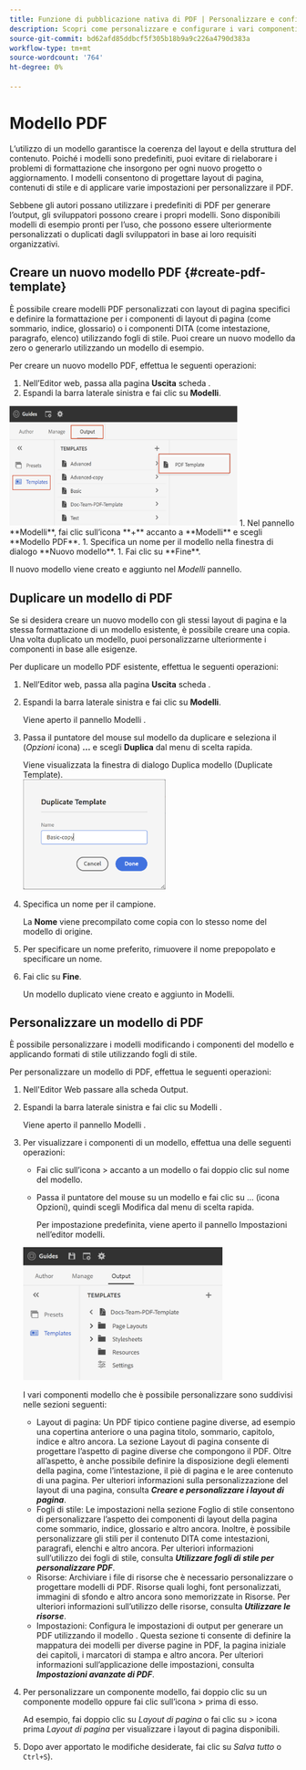 ```yaml
---
title: Funzione di pubblicazione nativa di PDF | Personalizzare e configurare la funzione Native PDF
description: Scopri come personalizzare e configurare i vari componenti della funzione nativa di PDF.
source-git-commit: bd62afd85ddbcf5f305b18b9a9c226a4790d383a
workflow-type: tm+mt
source-wordcount: '764'
ht-degree: 0%

---
```


# Modello PDF

L’utilizzo di un modello garantisce la coerenza del layout e della struttura del contenuto. Poiché i modelli sono predefiniti, puoi evitare di rielaborare i problemi di formattazione che insorgono per ogni nuovo progetto o aggiornamento. I modelli consentono di progettare layout di pagina, contenuti di stile e di applicare varie impostazioni per personalizzare il PDF.

Sebbene gli autori possano utilizzare i predefiniti di PDF per generare l’output, gli sviluppatori possono creare i propri modelli. Sono disponibili modelli di esempio pronti per l’uso, che possono essere ulteriormente personalizzati o duplicati dagli sviluppatori in base ai loro requisiti organizzativi.


## Creare un nuovo modello PDF {#create-pdf-template}

È possibile creare modelli PDF personalizzati con layout di pagina specifici e definire la formattazione per i componenti di layout di pagina (come sommario, indice, glossario) o i componenti DITA (come intestazione, paragrafo, elenco) utilizzando fogli di stile. Puoi creare un nuovo modello da zero o generarlo utilizzando un modello di esempio.

Per creare un nuovo modello PDF, effettua le seguenti operazioni:
1. Nell’Editor web, passa alla pagina **Uscita** scheda .
1. Espandi la barra laterale sinistra e fai clic su **Modelli**.
<img src="assets/create-pdf-template.png" alt="Creare un modello PDF" width="400">
1. Nel pannello **Modelli**, fai clic sull’icona **+** accanto a **Modelli** e scegli **Modello PDF**.
1. Specifica un nome per il modello nella finestra di dialogo **Nuovo modello**.
1. Fai clic su **Fine**.

Il nuovo modello viene creato e aggiunto nel *Modelli* pannello.

## Duplicare un modello di PDF

Se si desidera creare un nuovo modello con gli stessi layout di pagina e la stessa formattazione di un modello esistente, è possibile creare una copia. Una volta duplicato un modello, puoi personalizzarne ulteriormente i componenti in base alle esigenze.

Per duplicare un modello PDF esistente, effettua le seguenti operazioni:
1. Nell’Editor web, passa alla pagina **Uscita** scheda .
1. Espandi la barra laterale sinistra e fai clic su **Modelli**.

   Viene aperto il pannello Modelli .
1. Passa il puntatore del mouse sul modello da duplicare e seleziona il (*Opzioni* icona) **...** e scegli **Duplica** dal menu di scelta rapida.

   Viene visualizzata la finestra di dialogo Duplica modello (Duplicate Template).\
   <img src="assets/duplicate-template.png" alt="Duplica modello PDF" width="250">
1. Specifica un nome per il campione.

   La **Nome** viene precompilato come copia con lo stesso nome del modello di origine.

1. Per specificare un nome preferito, rimuovere il nome prepopolato e specificare un nome.
1. Fai clic su **Fine**.

   Un modello duplicato viene creato e aggiunto in Modelli.

## Personalizzare un modello di PDF

È possibile personalizzare i modelli modificando i componenti del modello e applicando formati di stile utilizzando fogli di stile.

Per personalizzare un modello di PDF, effettua le seguenti operazioni:
1. Nell&#39;Editor Web passare alla scheda Output.
1. Espandi la barra laterale sinistra e fai clic su Modelli .

   Viene aperto il pannello Modelli .
1. Per visualizzare i componenti di un modello, effettua una delle seguenti operazioni:

   * Fai clic sull’icona > accanto a un modello o fai doppio clic sul nome del modello.
   * Passa il puntatore del mouse su un modello e fai clic su ... (icona Opzioni), quindi scegli Modifica dal menu di scelta rapida.

      Per impostazione predefinita, viene aperto il pannello Impostazioni nell’editor modelli.
   <img src="assets/customize-pdf-template.png" alt="Personalizza campione PDF" width="350">

   I vari componenti modello che è possibile personalizzare sono suddivisi nelle sezioni seguenti:
   * Layout di pagina: Un PDF tipico contiene pagine diverse, ad esempio una copertina anteriore o una pagina titolo, sommario, capitolo, indice e altro ancora. La sezione Layout di pagina consente di progettare l’aspetto di pagine diverse che compongono il PDF. Oltre all’aspetto, è anche possibile definire la disposizione degli elementi della pagina, come l’intestazione, il piè di pagina e le aree contenuto di una pagina. Per ulteriori informazioni sulla personalizzazione del layout di una pagina, consulta ***Creare e personalizzare i layout di pagina***.
   * Fogli di stile: Le impostazioni nella sezione Foglio di stile consentono di personalizzare l’aspetto dei componenti di layout della pagina come sommario, indice, glossario e altro ancora. Inoltre, è possibile personalizzare gli stili per il contenuto DITA come intestazioni, paragrafi, elenchi e altro ancora. Per ulteriori informazioni sull’utilizzo dei fogli di stile, consulta ***Utilizzare fogli di stile per personalizzare PDF***.
   * Risorse: Archiviare i file di risorse che è necessario personalizzare o progettare modelli di PDF. Risorse quali loghi, font personalizzati, immagini di sfondo e altro ancora sono memorizzate in Risorse. Per ulteriori informazioni sull’utilizzo delle risorse, consulta ***Utilizzare le risorse***.
   * Impostazioni: Configura le impostazioni di output per generare un PDF utilizzando il modello . Questa sezione ti consente di definire la mappatura dei modelli per diverse pagine in PDF, la pagina iniziale dei capitoli, i marcatori di stampa e altro ancora. Per ulteriori informazioni sull’applicazione delle impostazioni, consulta ***Impostazioni avanzate di PDF***.
1. Per personalizzare un componente modello, fai doppio clic su un componente modello oppure fai clic sull’icona > prima di esso.

   Ad esempio, fai doppio clic su *Layout di pagina* o fai clic su *>* icona prima *Layout di pagina* per visualizzare i layout di pagina disponibili.
1. Dopo aver apportato le modifiche desiderate, fai clic su *Salva tutto* o `Ctrl+S`).


